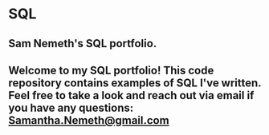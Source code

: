 # SQL
## Sam Nemeth's SQL portfolio.

## Welcome to my SQL portfolio! This code repository contains examples of SQL I've written. Feel free to take a look and reach out via email if you have any questions: Samantha.Nemeth@gmail.com
